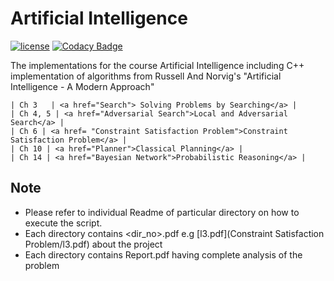 # Artificial Intelligence
[![license](https://img.shields.io/github/license/mashape/apistatus.svg)](https://opensource.org/licenses/MIT)
[![Codacy Badge](https://api.codacy.com/project/badge/Grade/96ae6e6a3a804e9d9d2c4194dc4abb11)](https://www.codacy.com/app/namangl/artificial-intelligence?utm_source=github.com&amp;utm_medium=referral&amp;utm_content=namangl/artificial-intelligence&amp;utm_campaign=Badge_Grade)

The implementations for the course Artificial Intelligence including C++ implementation of algorithms from Russell And Norvig's "Artificial Intelligence - A Modern Approach"

	| Ch 3   | <a href="Search"> Solving Problems by Searching</a> |
	| Ch 4, 5 | <a href="Adversarial Search">Local and Adversarial Search</a> |
	| Ch 6 | <a href= "Constraint Satisfaction Problem">Constraint Satisfaction Problem</a> |
	| Ch 10 | <a href="Planner">Classical Planning</a> |
	| Ch 14 | <a href="Bayesian Network">Probabilistic Reasoning</a> |

Note
----
* Please refer to individual Readme of particular directory on how to execute the script.
* Each directory contains <dir_no>.pdf e.g [l3.pdf](Constraint Satisfaction Problem/l3.pdf) about the project
* Each directory contains Report.pdf having complete analysis of the problem
